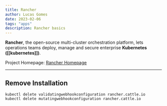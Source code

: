 ```yaml
---
title: Rancher
author: Lucas Gomes
date: 2023-02-06
tags: "apps"
description: Rancher basics
---
```


**Rancher**, the open-source multi-cluster orchestration platform, lets operations teams deploy, manage and secure enterprise **Kubernetes ([[kubernetes]])**.

Project Homepage: [Rancher Homepage](https://www.rancher.com)

---

## Remove Installation

```
kubectl delete validatingwebhookconfiguration rancher.cattle.io
kubectl delete mutatingwebhookconfiguration rancher.cattle.io
```
